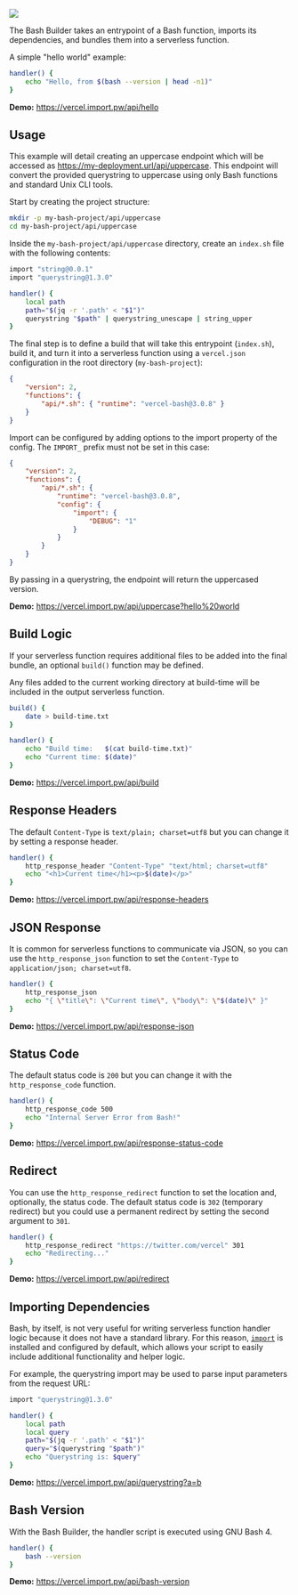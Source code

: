 [<img src="https://og-image.vercel.app/**vercel-bash**.png?theme=light&md=1&fontSize=100px&images=https%3A%2F%2Fassets.vercel.com%2Fimage%2Fupload%2Ffront%2Fassets%2Fdesign%2Fvercel-triangle-black.svg&images=https%3A%2F%2Fbashlogo.com%2Fimg%2Fsymbol%2Fsvg%2Ffull_colored_dark.svg&widths=184&widths=250&heights=160&heights=250" />](https://github.com/importpw/vercel-bash)

The Bash Builder takes an entrypoint of a Bash function, imports its
dependencies, and bundles them into a serverless function.

A simple "hello world" example:

```bash
handler() {
	echo "Hello, from $(bash --version | head -n1)"
}
```

**Demo:** https://vercel.import.pw/api/hello


## Usage

This example will detail creating an uppercase endpoint which will be accessed
as https://my-deployment.url/api/uppercase. This endpoint will convert the
provided querystring to uppercase using only Bash functions and standard Unix
CLI tools.

Start by creating the project structure:

```bash
mkdir -p my-bash-project/api/uppercase
cd my-bash-project/api/uppercase
```

Inside the `my-bash-project/api/uppercase` directory, create an `index.sh` file
with the following contents:

```bash
import "string@0.0.1"
import "querystring@1.3.0"

handler() {
	local path
	path="$(jq -r '.path' < "$1")"
	querystring "$path" | querystring_unescape | string_upper
}
```

The final step is to define a build that will take this entrypoint (`index.sh`),
build it, and turn it into a serverless function using a `vercel.json`
configuration in the root directory (`my-bash-project`):

```json
{
	"version": 2,
	"functions": {
		"api/*.sh": { "runtime": "vercel-bash@3.0.8" }
	}
}
```

Import can be configured by adding options to the import property of the config.
The `IMPORT_` prefix must not be set in this case:

```json
{
	"version": 2,
	"functions": {
		"api/*.sh": {
			"runtime": "vercel-bash@3.0.8",
			"config": {
				"import": {
					"DEBUG": "1"
				}
			}
		}
	}
}
```

By passing in a querystring, the endpoint will return the uppercased version.

**Demo:** https://vercel.import.pw/api/uppercase?hello%20world

## Build Logic

If your serverless function requires additional files to be added into the
final bundle, an optional `build()` function may be defined.

Any files added to the current working directory at build-time will be included
in the output serverless function.

```bash
build() {
	date > build-time.txt
}

handler() {
	echo "Build time:   $(cat build-time.txt)"
	echo "Current time: $(date)"
}
```

**Demo:** https://vercel.import.pw/api/build

## Response Headers

The default `Content-Type` is `text/plain; charset=utf8` but you can change it by
setting a response header.

```bash
handler() {
	http_response_header "Content-Type" "text/html; charset=utf8"
	echo "<h1>Current time</h1><p>$(date)</p>"
}
```

**Demo:** https://vercel.import.pw/api/response-headers

## JSON Response

It is common for serverless functions to communicate via JSON, so you can use the
`http_response_json` function to set the `Content-Type` to `application/json;
charset=utf8`.

```bash
handler() {
	http_response_json
	echo "{ \"title\": \"Current time\", \"body\": \"$(date)\" }"
}
```

**Demo:** https://vercel.import.pw/api/response-json

## Status Code

The default status code is `200` but you can change it with the
`http_response_code` function.

```bash
handler() {
	http_response_code 500
	echo "Internal Server Error from Bash!"
}
```

**Demo:** https://vercel.import.pw/api/response-status-code

## Redirect

You can use the `http_response_redirect` function to set the location and,
optionally, the status code. The default status code is `302` (temporary
redirect) but you could use a permanent redirect by setting the second argument
to `301`.

```bash
handler() {
	http_response_redirect "https://twitter.com/vercel" 301
	echo "Redirecting..."
}
```

**Demo:** https://vercel.import.pw/api/redirect

## Importing Dependencies

Bash, by itself, is not very useful for writing serverless function handler logic
because it does not have a standard library. For this reason,
[`import`](https://import.sh) is installed and configured by default, which allows
your script to easily include additional functionality and helper logic.

For example, the querystring import may be used to parse input parameters from
the request URL:

```bash
import "querystring@1.3.0"

handler() {
	local path
	local query
	path="$(jq -r '.path' < "$1")"
	query="$(querystring "$path")"
	echo "Querystring is: $query"
}
```

**Demo:** https://vercel.import.pw/api/querystring?a=b

## Bash Version

With the Bash Builder, the handler script is executed using GNU Bash 4.

```bash
handler() {
	bash --version
}
```

**Demo:** https://vercel.import.pw/api/bash-version
